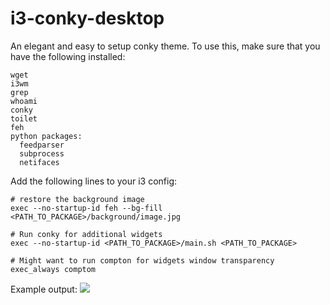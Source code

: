 # i3-conky-desktop
An elegant and easy to setup conky theme. To use this, make sure that you have the following installed:
```shell
wget
i3wm
grep
whoami
conky
toilet
feh
python packages:
  feedparser
  subprocess
  netifaces
```

Add the following lines to your i3 config:

```shell
# restore the background image
exec --no-startup-id feh --bg-fill <PATH_TO_PACKAGE>/background/image.jpg

# Run conky for additional widgets
exec --no-startup-id <PATH_TO_PACKAGE>/main.sh <PATH_TO_PACKAGE>

# Might want to run compton for widgets window transparency
exec_always comptom
```

Example output:
![](screenshots/1.jpg)
